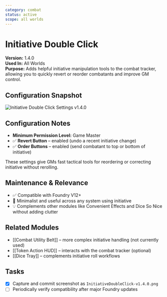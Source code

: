 ```yaml
---
category: combat
status: active
scope: all worlds
---
```


# Initiative Double Click

**Version:** 1.4.0  
**Used In:** All Worlds  
**Purpose:** Adds helpful initiative manipulation tools to the combat tracker, allowing you to quickly revert or reorder combatants and improve GM control.

## Configuration Snapshot

![Initiative Double Click Settings v1.4.0](./InitiativeDoubleClick-v1.4.0.png)

## Configuration Notes

- **Minimum Permission Level:** Game Master
- ✅ **Revert Button** – enabled (undo a recent initiative change)
- ✅ **Order Buttons** – enabled (send combatant to top or bottom of initiative)

These settings give GMs fast tactical tools for reordering or correcting initiative without rerolling.

## Maintenance & Relevance

- ✅ Compatible with Foundry V12+
- 🧭 Minimalist and useful across any system using initiative
- 💡 Complements other modules like Convenient Effects and Dice So Nice without adding clutter

## Related Modules

- [[Combat Utility Belt]] – more complex initiative handling (not currently used)
- [[Token Action HUD]] – interacts with the combat tracker (optional)
- [[Dice Tray]] – complements initiative roll workflows

## Tasks

- [x] Capture and commit screenshot as `InitiativeDoubleClick-v1.4.0.png`
- [ ] Periodically verify compatibility after major Foundry updates
